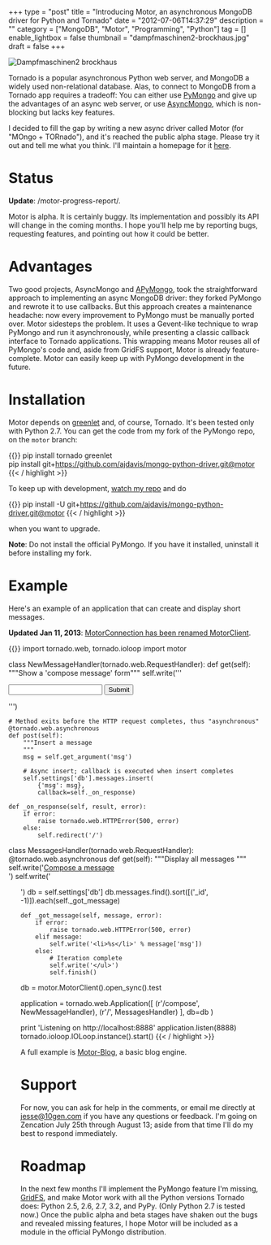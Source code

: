 +++
type = "post"
title = "Introducing Motor, an asynchronous MongoDB driver for Python and Tornado"
date = "2012-07-06T14:37:29"
description = ""
category = ["MongoDB", "Motor", "Programming", "Python"]
tag = []
enable_lightbox = false
thumbnail = "dampfmaschinen2-brockhaus.jpg"
draft = false
+++

<p><img alt="Dampfmaschinen2 brockhaus" border="0" src="dampfmaschinen2-brockhaus.jpg" style="display:block; margin-left:auto; margin-right:auto;" title="Dampfmaschinen2_brockhaus.jpg"/></p>
<p>Tornado is a popular asynchronous Python web server, and MongoDB a widely used non-relational database. Alas, to connect to MongoDB from a Tornado app requires a tradeoff: You can either use <a href="http://pypi.python.org/pypi/pymongo/">PyMongo</a> and give up the advantages of an async web server, or use <a href="http://pypi.python.org/pypi/asyncmongo/1.2.1">AsyncMongo</a>, which is non-blocking but lacks key features.</p>
<p>I decided to fill the gap by writing a new async driver called Motor (for "MOngo + TORnado"), and it's reached the public alpha stage. Please try it out and tell me what you think. I'll maintain a homepage for it <a href="http://motor.readthedocs.org/">here</a>.</p>
<h1 id="status">Status</h1>
<p><strong>Update</strong>: /motor-progress-report/.</p>
<p>Motor is alpha. It is certainly buggy. Its implementation and possibly its API will change in the coming months. I hope you'll help me by reporting bugs, requesting features, and pointing out how it could be better.</p>
<h1 id="advantages">Advantages</h1>
<p>Two good projects, AsyncMongo and <a href="https://github.com/yamins81/apymongo/">APyMongo</a>, took the straightforward approach to implementing an async MongoDB driver: they forked PyMongo and rewrote it to use callbacks. But this approach creates a maintenance headache: now every improvement to PyMongo must be manually ported over. Motor sidesteps the problem. It uses a Gevent-like technique to wrap PyMongo and run it asynchronously, while presenting a classic callback interface to Tornado applications. This wrapping means Motor reuses all of PyMongo's code and, aside from GridFS support, Motor is already feature-complete. Motor can easily keep up with PyMongo development in the future.</p>
<h1 id="installation">Installation</h1>
<p>Motor depends on <a href="http://pypi.python.org/pypi/greenlet">greenlet</a> and, of course, Tornado. It's been tested only with Python 2.7. You can get the code from my fork of the PyMongo repo, on the <code>motor</code> branch:</p>

{{<highlight plain>}}
pip install tornado greenlet    
pip install git+https://github.com/ajdavis/mongo-python-driver.git@motor
{{< / highlight >}}

<p>To keep up with development, <a href="https://github.com/ajdavis/mongo-python-driver/tree/motor">watch my repo</a> and do </p>

{{<highlight plain>}}
pip install -U git+https://github.com/ajdavis/mongo-python-driver.git@motor
{{< / highlight >}}

<p>when you want to upgrade.</p>
<p><strong>Note</strong>: Do not install the official PyMongo. If you have it installed, uninstall it before installing my fork.</p>
<h1 id="example">Example</h1>
<p>Here's an example of an application that can create and display short messages.</p>
<p><strong>Updated Jan 11, 2013</strong>: <a href="/motorconnection-has-been-renamed-motorclient/">MotorConnection has been renamed MotorClient</a>.</p>

{{<highlight python3>}}
import tornado.web, tornado.ioloop
import motor

class NewMessageHandler(tornado.web.RequestHandler):
    def get(self):
        """Show a 'compose message' form"""
        self.write('''
        <form method="post">
            <input type="text" name="msg">
            <input type="submit">
        </form>''')

    # Method exits before the HTTP request completes, thus "asynchronous"
    @tornado.web.asynchronous
    def post(self):
        """Insert a message
        """
        msg = self.get_argument('msg')

        # Async insert; callback is executed when insert completes
        self.settings['db'].messages.insert(
            {'msg': msg},
            callback=self._on_response)

    def _on_response(self, result, error):
        if error:
            raise tornado.web.HTTPError(500, error)
        else:
            self.redirect('/')

class MessagesHandler(tornado.web.RequestHandler):
    @tornado.web.asynchronous
    def get(self):
        """Display all messages
        """
        self.write('<a href="/compose">Compose a message</a><br>')
        self.write('<ul>')
        db = self.settings['db']
        db.messages.find().sort([('_id', -1)]).each(self._got_message)

    def _got_message(self, message, error):
        if error:
            raise tornado.web.HTTPError(500, error)
        elif message:
            self.write('<li>%s</li>' % message['msg'])
        else:
            # Iteration complete
            self.write('</ul>')
            self.finish()

db = motor.MotorClient().open_sync().test

application = tornado.web.Application([
        (r'/compose', NewMessageHandler),
        (r'/', MessagesHandler)
    ], db=db
)

print 'Listening on http://localhost:8888'
application.listen(8888)
tornado.ioloop.IOLoop.instance().start()
{{< / highlight >}}

<p>A full example is <a href="https://github.com/ajdavis/motor-blog">Motor-Blog</a>, a basic blog engine.</p>
<h1 id="support">Support</h1>
<p>For now, you can ask for help in the comments, or email me directly at <a href="mailto:jesse@10gen.com">jesse@10gen.com</a> if you have any questions or feedback. I'm going on Zencation July 25th through August 13; aside from that time I'll do my best to respond immediately.</p>
<h1 id="roadmap">Roadmap</h1>
<p>In the next few months I'll implement the PyMongo feature I'm missing, <a href="https://pymongo.readthedocs.io/en/stable/api/gridfs/index.html">GridFS</a>, and make Motor work with all the Python versions Tornado does: Python 2.5, 2.6, 2.7, 3.2, and PyPy. (Only Python 2.7 is tested now.) Once the public alpha and beta stages have shaken out the bugs and revealed missing features, I hope Motor will be included as a module in the official PyMongo distribution.</p>

